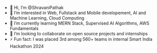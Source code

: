 - 👋 Hi, I’m @ShravaniPathak
- 👀 I’m interested in Web, Fullstack and Mobile developement, AI and Machine Learning, Cloud Computing
- 🌱 I’m currently learning MERN Stack, Supervised AI Algorithms, AWS Fundamentals
- 💞️ I’m looking to collaborate on open source projects and internships
- ⚡ Fun fact: I was placed 3rd among 560+ teams in internal Smart India Hackathon 2024

<!---
ShravaniPathak/ShravaniPathak is a ✨ special ✨ repository because its `README.md` (this file) appears on your GitHub profile.
You can click the Preview link to take a look at your changes.
--->
